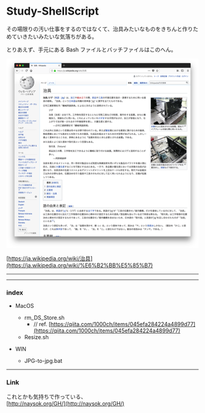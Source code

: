 # Study-ShellScript  


その場限りの汚い仕事をするのではなくて、治具みたいなものをきちんと作りためていきたいみたいな気落ちがある。  

とりあえず、手元にある Bash ファイルとバッチファイルはこのへん。  

![photo](photo/Wiki-Jig.png)  

[https://ja.wikipedia.org/wiki/治具](https://ja.wikipedia.org/wiki/%E6%B2%BB%E5%85%B7)  


---  

---  

### index  

- MacOS  
  - rm_DS_Store.sh  
    - // ref.  [https://qiita.com/1000ch/items/045efa284224a4899d77](https://qiita.com/1000ch/items/045efa284224a4899d77)
  - Resize.sh  

- WIN  
  - JPG-to-jpg.bat  

---  


### Link  

これとかも気持ちで作っている、  
[http://naysok.org/GH/](http://naysok.org/GH/)
